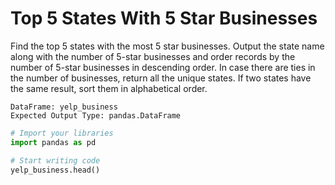 # Top 5 States With 5 Star Businesses

Find the top 5 states with the most 5 star businesses. Output the state name along with the number of 5-star businesses and order records by the number of 5-star businesses in descending order. In case there are ties in the number of businesses, return all the unique states. If two states have the same result, sort them in alphabetical order.

```
DataFrame: yelp_business
Expected Output Type: pandas.DataFrame
```

```python
# Import your libraries
import pandas as pd

# Start writing code
yelp_business.head()
```